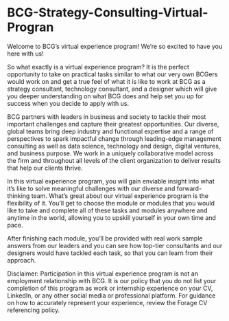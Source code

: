 # BCG-Strategy-Consulting-Virtual-Progran

Welcome to BCG’s virtual experience program! We’re so excited to have you here with us!

So what exactly is a virtual experience program? It is the perfect opportunity to take on practical tasks similar to what our very own BCGers would work on and get a true feel of what it is like to work at BCG as a strategy consultant, technology consultant, and a designer which will give you deeper understanding on what BCG does and help set you up for success when you decide to apply with us.

BCG partners with leaders in business and society to tackle their most important challenges and capture their greatest opportunities. Our diverse, global teams bring deep industry and functional expertise and a range of perspectives to spark impactful change through leading-edge management consulting as well as data science, technology and design, digital ventures, and business purpose. We work in a uniquely collaborative model across the firm and throughout all levels of the client organization to deliver results that help our clients thrive.

In this virtual experience program, you will gain enviable insight into what it’s like to solve meaningful challenges with our diverse and forward-thinking team. What’s great about our virtual experience program is the flexibility of it. You’ll get to choose the module or modules that you would like to take and complete all of these tasks and modules anywhere and anytime in the world, allowing you to upskill yourself in your own time and pace.

After finishing each module, you’ll be provided with real work sample answers from our leaders and you can see how top-tier consultants and our designers would have tackled each task, so that you can learn from their approach.

Disclaimer: Participation in this virtual experience program is not an employment relationship with BCG. It is our policy that you do not list your completion of this program as work or internship experience on your CV, LinkedIn, or any other social media or professional platform. For guidance on how to accurately represent your experience, review the Forage CV referencing policy.
